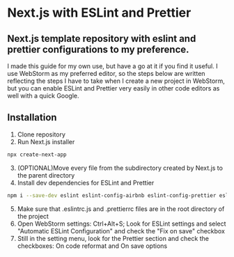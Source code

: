 # Next.js with ESLint and Prettier
## Next.js template repository with eslint and prettier configurations to my preference. 
I made this guide for my own use, but have a go at it if you find it useful.
I use WebStorm as my preferred editor, so the steps below are written reflecting the steps I have to take when I create a new project in WebStorm, but you can enable ESLint and Prettier very easily in other code editors as well with a quick Google.

## Installation
1. Clone repository
2. Run Next.js installer 
```bash
npx create-next-app
```
3. (OPTIONAL)Move every file from the subdirectory created by Next.js to the parent directory
4. Install dev dependencies for ESLint and Prettier
```bash
npm i --save-dev eslint eslint-config-airbnb eslint-config-prettier eslint-plugin-import eslint-plugin-jsx-a11y eslint-plugin-prettier eslint-plugin-react eslint-plugin-react-hooks prettier
```
5. Make sure that .eslintrc.js and .prettierrc files are in the root directory of the project
6. Open WebStorm settings: Ctrl+Alt+S; Look for ESLint settings and select "Automatic ESLint Configuration" and check the "Fix on save" checkbox
7. Still in the setting menu, look for the Prettier section and check the checkboxes: On code reformat and On save options